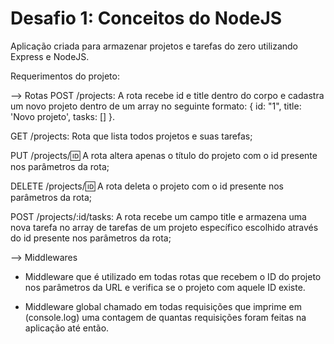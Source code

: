 # Desafio 1: Conceitos do NodeJS
Aplicação criada para armazenar projetos e tarefas do zero utilizando Express e NodeJS.


Requerimentos do projeto:

--> Rotas
POST /projects: A rota recebe id e title dentro do corpo e cadastra um novo projeto dentro de um array no seguinte formato: { id: "1", title: 'Novo projeto', tasks: [] }.

GET /projects: Rota que lista todos projetos e suas tarefas;

PUT /projects/:id: A rota altera apenas o título do projeto com o id presente nos parâmetros da rota;

DELETE /projects/:id: A rota deleta o projeto com o id presente nos parâmetros da rota;

POST /projects/:id/tasks: A rota recebe um campo title e armazena uma nova tarefa no array de tarefas de um projeto específico escolhido através do id presente nos parâmetros da rota;

--> Middlewares

- Middleware que é utilizado em todas rotas que recebem o ID do projeto nos parâmetros da URL e verifica se o projeto com aquele ID existe.

- Middleware global chamado em todas requisições que imprime em (console.log) uma contagem de quantas requisições foram feitas na aplicação até então.
